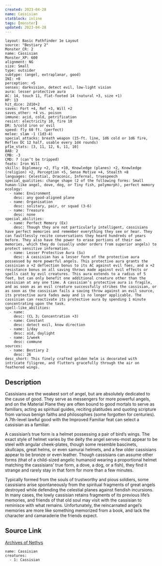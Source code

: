 ```yaml
---
created: 2023-04-28
name: Cassisian
statblock: inline
tags: [monster]
updated: 2023-04-28
---
```

```statblock
layout: Basic Pathfinder 1e Layout
source: "Bestiary 2"
Monster_CR: 2
name: Cassisian
Monster_XP: 600
alignment: NG
size: Small
type: outsider
subtype: (angel, extraplanar, good)
INI: +0
perception: +5
senses: darkvision, detect evil, low-light vision
aura: lesser protective aura
AC: 14, touch 11, flat-footed 14 (natural +3, size +1)
HP: 13
hit_dice: 2d10+2
saves: Fort +4, Ref +3, Will +2
saves_other: +4 vs. poison
immune: acid, cold, petrification
resist: electricity 10, fire 10
DR: 5/cold iron or evil
speed: fly 60 ft. (perfect)
melee: slam -1 (1d3-4)
special_attacks: breath weapon (15-ft. line, 1d6 cold or 1d6 fire, Reflex DC 12 half, usable every 1d4 rounds)
pf1e_stats: [3, 11, 12, 6, 11, 10]
BAB: 2
CMB: -3
CMD: 7 (can’t be tripped)
feats: Iron Will
skills: Diplomacy +2, Fly +10, Knowledge (planes) +2, Knowledge (religion) +2, Perception +5, Sense Motive +4, Stealth +8
languages: Celestial, Draconic, Infernal, truespeech
special_qualities: change shape (2 of the following forms: Small human-like angel, dove, dog, or Tiny fish, polymorph), perfect memory
ecology:
  - name: Environment
    desc: any good-aligned plane
  - name: Organisation
    desc: solitary, pair, or squad (3-6)
  - name: Treasure
    desc: none
special_abilities:
  - name: Perfect Memory (Ex)
    desc: Though they are not particularly intelligent, cassisians have perfect memories and remember everything they see or hear. They can faultlessly recite conversations they heard hundreds of years before. They also have the power to erase portions of their own memories, which they do (usually under orders from superior angels) to protect sensitive information.
  - name: Lesser Protective Aura (Su)
    desc: A cassisian has a lesser form of the protective aura possessed by more powerful angels. This protective aura grants the cassisian a +2 deflection bonus to its AC against evil foes, and a +2 resistance bonus on all saving throws made against evil effects or spells cast by evil creatures. This aura extends to a radius of 5 feet, but can only benefit one additional creature other than the cassisian at any one time. A cassisian’s protective aura is fragile, and as soon as an evil creature successfully strikes the cassisian, or as soon as the cassisian fails a saving throw against an evil source, its protective aura fades away and is no longer applicable. The cassisian can reactivate its protective aura by spending 1 minute concentrating upon the task.
spell-like_abilities:
  - name:
    desc: (CL 3; Concentration +3)
  - name: Constant
    desc: detect evil, know direction
  - name: 1/day
    desc: aid, daylight
  - name: 1/week
    desc: commune
sources:
  - name: Bestiary 2
    desc: 26
desc_short: This finely crafted golden helm is decorated with intricate filigree, and flutters gracefully through the air on feathered wings. 
```
## Description
Cassisians are the weakest sort of angel, but are absolutely dedicated to the cause of good. They serve as messengers for more powerful angels, and on the Material Plane they are often bound to good mortals to serve as familiars, acting as spiritual guides, reciting platitudes and quoting scripture from various benign faiths and philosophies (some forgotten for centuries). A 7th-level lawful good with the Improved Familiar feat can select a cassisian as a familiar. 

A cassisian’s true form is a helmet possessing a pair of bird’s wings. The exact style of helmet varies by the deity the angel serves-most appear to be steel with angular cheek-plates, though some resemble bascinets, skullcaps, great helms, or even samurai helmets, and a few older cassisians appear to be bronze or even leather. Though cassisians can assume other forms (that of a child-sized angelic humanoid wearing a proportional helmet matching the cassisians’ true form, a dove, a dog, or a fish), they find it strange and rarely stay in that form for more than a few minutes. 

Typically formed from the souls of trustworthy and pious soldiers, some cassisians arise spontaneously from the spiritual fragments of great angels destroyed while defending the celestial planes against fiendish incursions. In many cases, the lowly cassisian retains fragments of its previous life’s memories, and friends of that old soul may visit with the cassisian to reminisce with what remains. Unfortunately, the reincarnated angel’s memories are more like something memorized from a book, and lack the character and camaraderie the friends expect.
## Source Link
[Archives of Nethys](https://aonprd.com/MonsterDisplay.aspx?ItemName=Cassisian)
```encounter-table
name: Cassisian
creatures:
  - 1: Cassisian
```
